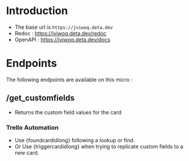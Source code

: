 # Introduction
- The base url is `https://jviwoq.deta.dev`
- Redoc : https://jviwoq.deta.dev/redoc
- OpenAPI : https://jviwoq.deta.dev/docs

# Endpoints
The following endpoints are available on this micro :

## /get_customfields
- Returns the custom field values for the card


### Trello Automation
- Use {foundcardidlong} following a lookup or find.
- Or Use {triggercardidlong} when trying to replicate custom fields to a new card.
